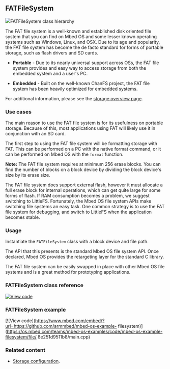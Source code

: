 ## FATFileSystem

<span class="images">![](https://os-doc-builder.test.mbed.com/docs/development/mbed-os-api-doxy/class_f_a_t_file_system.png)<span>FATFileSystem class hierarchy</span></span>

The FAT file system is a well-known and established disk oriented file system that you can find on Mbed OS and some lesser known operating systems such as Windows, Linux, and OSX. Due to its age and popularity, the FAT file system has become the de facto standard for forms of portable storage, such as flash drivers and SD cards.

  - **Portable** - Due to its nearly universal support across OSs, the FAT file system provides and easy way to access storage from both the embedded system and a user's PC.

  - **Embedded** - Built on the well-known ChanFS project, the FAT file system has been heavily optimized for embedded systems.

For additional information, please see the [storage overview page](/docs/development/reference/storage.html#declaring-a-file-system).

### Use cases

The main reason to use the FAT file system is for its usefulness on portable storage. Because of this, most applications using FAT will likely use it in conjunction with an SD card.

The first step to using the FAT file system will be formatting storage with FAT. This can be performed on a PC with the native format command, or it can be performed on Mbed OS with the `format` function.

**Note:** The FAT file system requires at minimum 256 erase blocks. You can find the number of blocks on a block device by dividing the block device's size by its erase size.

The FAT file system does support external flash, however it must allocate a full erase block for internal operations, which can get quite large for some forms of flash. If RAM consumption becomes a problem, we suggest switching to LittleFS. Fortunately, the Mbed OS file system APIs make switching file systems an easy task. One common strategy is to use the FAT file system for debugging, and switch to LittleFS when the application becomes stable.

### Usage

Instantiate the `FATFileSystem` class with a block device and file path.

The API that this presents is the standard Mbed OS file system API. Once declared, Mbed OS provides the retargeting layer for the standard C library.

The FAT file system can be easily swapped in place with other Mbed OS file systems and is a great method for prototyping applications.

### FATFileSystem class reference

[![View code](https://www.mbed.com/embed/?type=library)](http://os-doc-builder.test.mbed.com/docs/development/mbed-os-api-doxy/class_f_a_t_file_system.html)

### FATFileSystem example

[![View code](https://www.mbed.com/embed/?url=https://github.com/armmbed/mbed-os-example-
filesystem)](https://os.mbed.com/teams/mbed-os-examples/code/mbed-os-example-filesystem/file/
8e251d9511b8/main.cpp)

### Related content

- [Storage configuration](configuration-storage.html).
